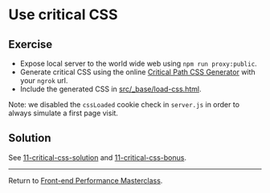 # Use critical CSS

## Exercise

* Expose local server to the world wide web using `npm run proxy:public`.
* Generate critical CSS using the online [Critical Path CSS Generator](https://jonassebastianohlsson.com/criticalpathcssgenerator/) with your `ngrok` url. 
* Include the generated CSS in [src/_base/load-css.html](src/_base/load-css.html).

Note: we disabled the `cssLoaded` cookie check in `server.js` in order to always simulate a first page visit.

## Solution

See [11-critical-css-solution](https://github.com/voorhoede/performance-masterclass-2017-10/tree/11-critical-css-solution)
and [11-critical-css-bonus](https://github.com/voorhoede/performance-masterclass-2017-10/tree/11-critical-css-bonus).

---

Return to [Front-end Performance Masterclass](https://github.com/voorhoede/performance-masterclass-2017-10).

